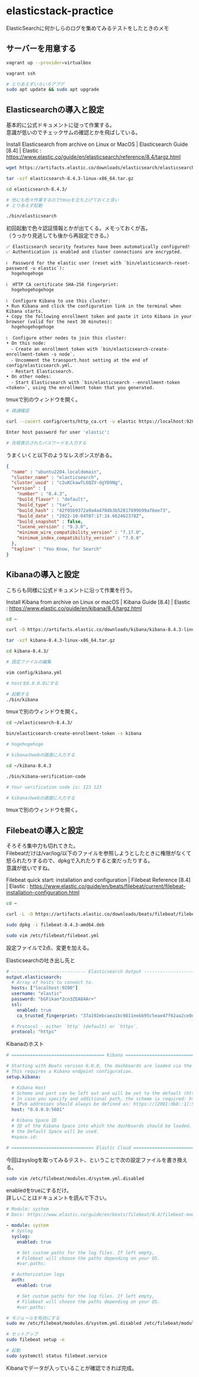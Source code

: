 # elasticstack-practice

ElasticSearchに何かしらのログを集めてみるテストをしたときのメモ

## サーバーを用意する

```bash
vagrant up --provider=virtualbox

vagrant ssh

# とりあえずいろいろアプデ
sudo apt update && sudo apt upgrade
```

## Elasticsearchの導入と設定

基本的に公式ドキュメントに従って作業する。  
意識が低いのでチェックサムの確認とかを飛ばしている。  

Install Elasticsearch from archive on Linux or MacOS | Elasticsearch Guide [8.4] | Elastic : https://www.elastic.co/guide/en/elasticsearch/reference/8.4/targz.html


```bash
wget https://artifacts.elastic.co/downloads/elasticsearch/elasticsearch-8.4.3-linux-x86_64.tar.gz

tar -xzf elasticsearch-8.4.3-linux-x86_64.tar.gz

cd elasticsearch-8.4.3/ 

# 他にも色々作業するのでtmuxを立ち上げておくと良い
# とりあえず起動

./bin/elasticsearch
```

初回起動で色々認証情報とかが出てくる。メモっておくが吉。  
（うっかり見逃しても後から再設定できる。）  

```
✅ Elasticsearch security features have been automatically configured!
✅ Authentication is enabled and cluster connections are encrypted.

ℹ  Password for the elastic user (reset with `bin/elasticsearch-reset-password -u elastic`):
  hogehogehoge

ℹ  HTTP CA certificate SHA-256 fingerprint:
  hogehogehogehoge

ℹ  Configure Kibana to use this cluster:
• Run Kibana and click the configuration link in the terminal when Kibana starts.
• Copy the following enrollment token and paste it into Kibana in your browser (valid for the next 30 minutes):
  hogehogehogehoge

ℹ  Configure other nodes to join this cluster:
• On this node:
  ⁃ Create an enrollment token with `bin/elasticsearch-create-enrollment-token -s node`.
  ⁃ Uncomment the transport.host setting at the end of config/elasticsearch.yml.
  ⁃ Restart Elasticsearch.
• On other nodes:
  ⁃ Start Elasticsearch with `bin/elasticsearch --enrollment-token <token>`, using the enrollment token that you generated.
```

tmuxで別のウィンドウを開く。

```bash
# 疎通確認

curl --cacert config/certs/http_ca.crt -u elastic https://localhost:9200

Enter host password for user 'elastic':

# 先程表示されたパスワードを入力する
```

うまくいくと以下のようなレスポンスがある。

```json
{
  "name" : "ubuntu2204.localdomain",
  "cluster_name" : "elasticsearch",
  "cluster_uuid" : "c2uKCkawTL6QZV-dgYD9Ng",
  "version" : {
    "number" : "8.4.3",
    "build_flavor" : "default",
    "build_type" : "tar",
    "build_hash" : "42f05b9372a9a4a470db3b52817899b99a76ee73",
    "build_date" : "2022-10-04T07:17:24.662462378Z",
    "build_snapshot" : false,
    "lucene_version" : "9.3.0",
    "minimum_wire_compatibility_version" : "7.17.0",
    "minimum_index_compatibility_version" : "7.0.0"
  },
  "tagline" : "You Know, for Search"
}
```

## Kibanaの導入と設定

こちらも同様に公式ドキュメントに沿って作業を行う。  

Install Kibana from archive on Linux or macOS | Kibana Guide [8.4] | Elastic : https://www.elastic.co/guide/en/kibana/8.4/targz.html

```bash
cd ~

curl -O https://artifacts.elastic.co/downloads/kibana/kibana-8.4.3-linux-x86_64.tar.gz

tar -xzf kibana-8.4.3-linux-x86_64.tar.gz

cd kibana-8.4.3/

# 設定ファイルの編集

vim config/kibana.yml

# hostを0.0.0.0にする

# 起動する
./bin/kibana
```

tmuxで別のウィンドウを開く。

```bash
cd ~/elasticsearch-8.4.3/

bin/elasticsearch-create-enrollment-token -s kibana

# hogehogehoge

# kibanaのwebの画面に入力する

cd ~/kibana-8.4.3

./bin/kibana-verification-code

# Your verification code is: 123 123

# kibanaのwebの画面に入力する
```

tmuxで別のウィンドウを開く。

## Filebeatの導入と設定

そろそろ集中力も切れてきた。  
Filebeatだけは/var/log/以下のファイルを参照しようとしたときに権限がなくて怒られたりするので、dpkgで入れたりすると楽だったりする。  
意識が低いですね。  

Filebeat quick start: installation and configuration | Filebeat Reference [8.4] | Elastic : https://www.elastic.co/guide/en/beats/filebeat/current/filebeat-installation-configuration.html


```bash
cd ~

curl -L -O https://artifacts.elastic.co/downloads/beats/filebeat/filebeat-8.4.3-amd64.deb

sudo dpkg -i filebeat-8.4.3-amd64.deb

sudo vim /etc/filebeat/filebeat.yml
```

設定ファイルで2点、変更を加える。

Elasticsearchの吐き出し先と

```yml
# ---------------------------- Elasticsearch Output ----------------------------
output.elasticsearch:
  # Array of hosts to connect to.
  hosts: ["localhost:9200"]
  username: "elastic"
  password: "bGFikao*2cn3ZEA84Ar+"
  ssl:
    enabled: true
    ca_trusted_fingerprint: "37a192ebcaea1bc9811eebb95c5eae47f62aa2ce0d34707b23e8f52ff01f5074"

  # Protocol - either `http` (default) or `https`.
  protocol: "https"
```

Kibanaのホスト

```yml
# =================================== Kibana ===================================

# Starting with Beats version 6.0.0, the dashboards are loaded via the Kibana API.
# This requires a Kibana endpoint configuration.
setup.kibana:

  # Kibana Host
  # Scheme and port can be left out and will be set to the default (http and 5601)
  # In case you specify and additional path, the scheme is required: http://localhost:5601/path
  # IPv6 addresses should always be defined as: https://[2001:db8::1]:5601
  host: "0.0.0.0:5601"

  # Kibana Space ID
  # ID of the Kibana Space into which the dashboards should be loaded. By default,
  # the Default Space will be used.
  #space.id:

# =============================== Elastic Cloud ================================
```

今回はsyslogを取ってみるテスト、ということで次の設定ファイルを書き換える。

```bash
sudo vim /etc/filebeat/modules.d/system.yml.disabled
```

enabledをtrueにするだけ。  
詳しいことはドキュメントを読んで下さい。  

```yml
# Module: system
# Docs: https://www.elastic.co/guide/en/beats/filebeat/8.4/filebeat-module-system.html

- module: system
  # Syslog
  syslog:
    enabled: true

    # Set custom paths for the log files. If left empty,
    # Filebeat will choose the paths depending on your OS.
    #var.paths:

  # Authorization logs
  auth:
    enabled: true

    # Set custom paths for the log files. If left empty,
    # Filebeat will choose the paths depending on your OS.
    #var.paths:
```

```bash
# モジュールを有効にする
sudo mv /etc/filebeat/modules.d/system.yml.disabled /etc/filebeat/modules.d/system.yml

# セットアップ
sudo filebeat setup -e

# 起動
sudo systemctl status filebeat.service
```

Kibanaでデータが入っていることが確認できれば完成。
